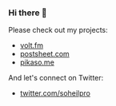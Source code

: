 ### Hi there 👋

Please check out my projects:

* [volt.fm](https://volt.fm)
* [postsheet.com](https://postsheet.com)
* [pikaso.me](https://pikaso.me)

And let's connect on Twitter:
* [twitter.com/soheilpro](https://twitter.com/soheilpro)
